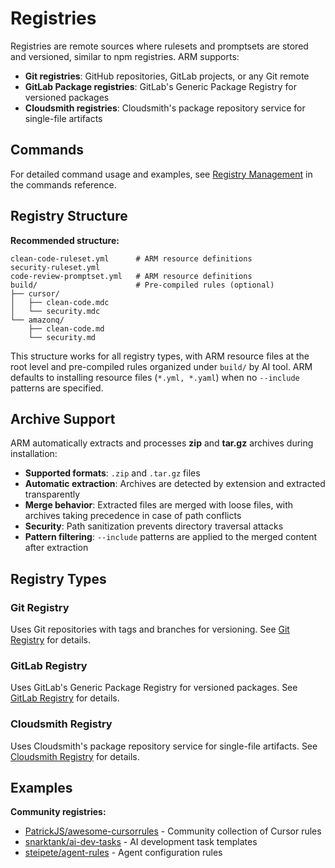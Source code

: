 # Registries

Registries are remote sources where rulesets and promptsets are stored and versioned, similar to npm registries. ARM supports:

- **Git registries**: GitHub repositories, GitLab projects, or any Git remote
- **GitLab Package registries**: GitLab's Generic Package Registry for versioned packages
- **Cloudsmith registries**: Cloudsmith's package repository service for single-file artifacts

## Commands

For detailed command usage and examples, see [Registry Management](commands.md#registry-management) in the commands reference.

## Registry Structure

**Recommended structure:**
```
clean-code-ruleset.yml      # ARM resource definitions
security-ruleset.yml
code-review-promptset.yml   # ARM resource definitions
build/                      # Pre-compiled rules (optional)
├── cursor/
│   ├── clean-code.mdc
│   └── security.mdc
└── amazonq/
    ├── clean-code.md
    └── security.md
```

This structure works for all registry types, with ARM resource files at the root level and pre-compiled rules organized under `build/` by AI tool. ARM defaults to installing resource files (`*.yml, *.yaml`) when no `--include` patterns are specified.

## Archive Support

ARM automatically extracts and processes **zip** and **tar.gz** archives during installation:

- **Supported formats**: `.zip` and `.tar.gz` files
- **Automatic extraction**: Archives are detected by extension and extracted transparently
- **Merge behavior**: Extracted files are merged with loose files, with archives taking precedence in case of path conflicts
- **Security**: Path sanitization prevents directory traversal attacks
- **Pattern filtering**: `--include` patterns are applied to the merged content after extraction

## Registry Types

### Git Registry
Uses Git repositories with tags and branches for versioning. See [Git Registry](registries/git-registry.md) for details.

### GitLab Registry
Uses GitLab's Generic Package Registry for versioned packages. See [GitLab Registry](registries/gitlab-registry.md) for details.

### Cloudsmith Registry
Uses Cloudsmith's package repository service for single-file artifacts. See [Cloudsmith Registry](registries/cloudsmith-registry.md) for details.

## Examples

**Community registries:**
- [PatrickJS/awesome-cursorrules](https://github.com/PatrickJS/awesome-cursorrules) - Community collection of Cursor rules
- [snarktank/ai-dev-tasks](https://github.com/snarktank/ai-dev-tasks) - AI development task templates
- [steipete/agent-rules](https://github.com/steipete/agent-rules) - Agent configuration rules
